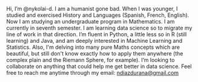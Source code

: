 Hi, I’m @nykolai-d. I am a humanist gone bad. When I was younger, I studied and exercised History and Languages (Spanish, French, English). 
Now I am studying an undergraduate program in Mathematics. I am currently in seventh semester. 
I am learning data science so to migrate my line of work in that direction.
I’m fluent in Python, a little less so in R (still learning) and Java, and am deeply interested in Machine Learning and Statistics. Also, I'm delving into many pure Maths concepts which are beautiful, but still don't know exactly how to apply them anywhere (the complex plain and the Riemann Sphere, for example).
I’m looking to collaborate on anything that could help me get better in data science.
Feel free to reach me anytime through my email: ndiazdurana@gmail.com

<!---
nykolai-d/nykolai-d is a ✨ special ✨ repository because its `README.md` (this file) appears on your GitHub profile.
You can click the Preview link to take a look at your changes.
--->

